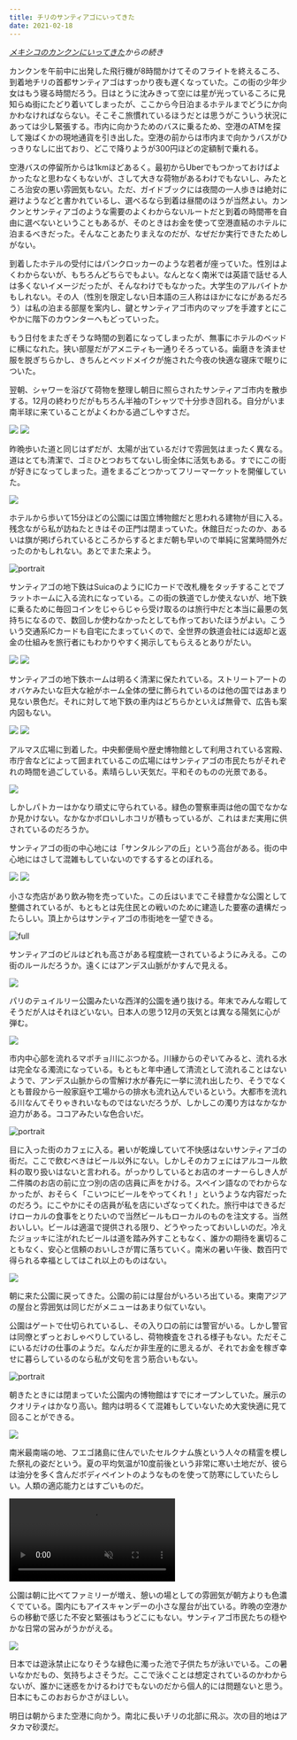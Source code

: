 ```yaml
---
title: チリのサンティアゴにいってきた
date: 2021-02-18
---
```


*[メキシコのカンクンにいってきた](/post/1595158202)からの続き*

カンクンを午前中に出発した飛行機が8時間かけてそのフライトを終えるころ、到着地チリの首都サンティアゴはすっかり夜も遅くなっていた。この街の少年少女はもう寝る時間だろう。日はとうに沈みきって空には星が光っているころに見知らぬ街にたどり着いてしまったが、ここから今日泊まるホテルまでどうにか向かわなければならない。そこそこ旅慣れているほうだとは思うがこういう状況にあっては少し緊張する。市内に向かうためのバスに乗るため、空港のATMを探して幾ばくかの現地通貨を引き出した。空港の前からは市内まで向かうバスがひっきりなしに出ており、どこで降りようが300円ほどの定額制で乗れる。

空港バスの停留所からは1kmほどあるく。最初からUberでもつかっておけばよかったなと思わなくもないが、さして大きな荷物があるわけでもないし、みたところ治安の悪い雰囲気もない。ただ、ガイドブックには夜間の一人歩きは絶対に避けようなどと書かれているし、選べるなら到着は昼間のほうが当然よい。カンクンとサンティアゴのような需要のよくわからないルートだと到着の時間帯を自由に選べないということもあるが、そのときはお金を使って空港直結のホテルに泊まるべきだった。そんなことあたりまえなのだが、なぜだか実行できたためしがない。

到着したホテルの受付にはパンクロッカーのような若者が座っていた。性別はよくわからないが、もちろんどちらでもよい。なんとなく南米では英語で話せる人は多くないイメージだったが、そんなわけでもなかった。大学生のアルバイトかもしれない。その人（性別を限定しない日本語の三人称はほかになにがあるだろう）は私の泊まる部屋を案内し、鍵とサンティアゴ市内のマップを手渡すとにこやかに階下のカウンターへもどっていった。

もう日付をまたぎそうな時間の到着になってしまったが、無事にホテルのベッドに横になれた。狭い部屋だがアメニティも一通りそろっている。歯磨きを済ませ服を脱ぎちらかし、きちんとベッドメイクが施された今夜の快適な寝床で眠りについた。

翌朝、シャワーを浴びて荷物を整理し朝日に照らされたサンティアゴ市内を散歩する。12月の終わりだがもちろん半袖のTシャツで十分歩き回れる。自分がいま南半球に来ていることがよくわかる過ごしやすさだ。

![](https://photos.smugmug.com/photos/i-HWNvWfR/0/4f3836b0/X4/i-HWNvWfR-X4.jpg)
![](https://photos.smugmug.com/photos/i-hbJdBs4/0/b6ce809a/X4/i-hbJdBs4-X4.jpg)

昨晩歩いた道と同じはずだが、太陽が出ているだけで雰囲気はまったく異なる。道はとても清潔で、ゴミひとつおちてないし街全体に活気もある。すでにこの街が好きになってしまった。道をまるごとつかってフリーマーケットを開催していた。

![](https://photos.smugmug.com/photos/i-DKpCZ82/0/459156c9/X4/i-DKpCZ82-X4.jpg)

ホテルから歩いて15分ほどの公園には国立博物館だと思われる建物が目に入る。残念ながら私が訪ねたときはその正門は閉まっていた。休館日だったのか、あるいは旗が掲げられているところからするとまだ朝も早いので単純に営業時間外だったのかもしれない。あとでまた来よう。

![portrait](https://photos.smugmug.com/photos/i-Wbpr2G7/0/f75865b2/X4/i-Wbpr2G7-X4.jpg)

サンティアゴの地下鉄はSuicaのようにICカードで改札機をタッチすることでプラットホームに入る流れになっている。この街の鉄道でしか使えないが、地下鉄に乗るために毎回コインをじゃらじゃら受け取るのは旅行中だと本当に最悪の気持ちになるので、数回しか使わなかったとしても作っておいたほうがよい。こういう交通系ICカードも自宅にたまっていくので、全世界の鉄道会社には返却と返金の仕組みを旅行者にもわかりやすく掲示してもらえるとありがたい。

![](https://photos.smugmug.com/photos/i-J7CjWPg/0/23412fbe/X4/i-J7CjWPg-X4.jpg)
![](https://photos.smugmug.com/photos/i-jpNdv6B/0/616f462b/X4/i-jpNdv6B-X4.jpg)

サンティアゴの地下鉄ホームは明るく清潔に保たれている。ストリートアートのオバケみたいな巨大な絵がホーム全体の壁に飾られているのは他の国ではあまり見ない景色だ。それに対して地下鉄の車内はどちらかといえば無骨で、広告も案内図もない。

![](https://photos.smugmug.com/photos/i-WfLCxb9/0/1c19e94c/X4/i-WfLCxb9-X4.jpg)
![](https://photos.smugmug.com/photos/i-z26Jt78/0/2eeccbf1/X4/i-z26Jt78-X4.jpg)

アルマス広場に到着した。中央郵便局や歴史博物館として利用されている宮殿、市庁舎などによって囲まれているこの広場にはサンティアゴの市民たちがそれぞれの時間を過ごしている。素晴らしい天気だ。平和そのものの光景である。

![](https://photos.smugmug.com/photos/i-qSkJ7Vt/0/b78042c9/X4/i-qSkJ7Vt-X4.jpg)

しかしパトカーはかなり頑丈に守られている。緑色の警察車両は他の国でなかなか見かけない。なかなかボロいしホコリが積もっているが、これはまだ実用に供されているのだろうか。

サンティアゴの街の中心地には「サンタルシアの丘」という高台がある。街の中心地にはさして混雑もしていないのでするするとのぼれる。

![](https://photos.smugmug.com/photos/i-r5DT7D9/0/f6dfd4e7/X4/i-r5DT7D9-X4.jpg)
![](https://photos.smugmug.com/photos/i-vz2PpM8/0/92dc223e/X4/i-vz2PpM8-X4.jpg)

小さな売店があり飲み物を売っていた。この丘はいまでこそ緑豊かな公園として整備されているが、もともとは先住民との戦いのために建造した要塞の遺構だったらしい。頂上からはサンティアゴの市街地を一望できる。

![full](https://photos.smugmug.com/photos/i-PzTDcfj/0/8d227a74/X4/i-PzTDcfj-X4.jpg)

サンティアゴのビルはどれも高さがある程度統一されているようにみえる。この街のルールだろうか。遠くにはアンデス山脈がかすんで見える。

![](https://photos.smugmug.com/photos/i-Kfb3nfK/0/17c72fe2/X4/i-Kfb3nfK-X4.jpg)

パリのテュイルリー公園みたいな西洋的公園を通り抜ける。年末でみんな暇してそうだが人はそれほどいない。日本人の思う12月の天気とは異なる陽気に心が弾む。

![](https://photos.smugmug.com/photos/i-Gnf6mjx/0/6171841e/X4/i-Gnf6mjx-X4.jpg)

市内中心部を流れるマポチョ川にぶつかる。川縁からのぞいてみると、流れる水は完全なる濁流になっている。もともと年中通して清流として流れることはないようで、アンデス山脈からの雪解け水が春先に一挙に流れ出したり、そうでなくとも普段から一般家庭や工場からの排水も流れ込んでいるという。大都市を流れる川なんてそりゃきれいなものではないだろうが、しかしこの濁り方はなかなか迫力がある。ココアみたいな色合いだ。

![portrait](https://photos.smugmug.com/photos/i-gZTnwJj/0/8a64bafa/X4/i-gZTnwJj-X4.jpg)

目に入った街のカフェに入る。暑いが乾燥していて不快感はないサンティアゴの街だ。ここで飲むべきはビール以外にない。しかしそのカフェにはアルコール飲料の取り扱いはないと言われる。がっかりしているとお店のオーナーらしき人が二件隣のお店の前に立つ別の店の店員に声をかける。スペイン語なのでわからなかったが、おそらく「こいつにビールをやってくれ！」というような内容だったのだろう。にこやかにその店員が私を店にいざなってくれた。旅行中はできるだけローカルの食事をとりたいので当然ビールもローカルのものを注文する。当然おいしい。ビールは適温で提供される限り、どうやったっておいしいのだ。冷えたジョッキに注がれたビールは道を踏み外すこともなく、誰かの期待を裏切ることもなく、安心と信頼のおいしさが胃に落ちていく。南米の暑い午後、数百円で得られる幸福としてはこれ以上のものはない。

![](https://photos.smugmug.com/photos/i-93SHQBG/0/5c81f0d2/X4/i-93SHQBG-X4.jpg)

朝に来た公園に戻ってきた。公園の前には屋台がいろいろ出ている。東南アジアの屋台と雰囲気は同じだがメニューはあまり似ていない。

公園はゲートで仕切られているし、その入り口の前には警官がいる。しかし警官は同僚とずっとおしゃべりしているし、荷物検査をされる様子もない。ただそこにいるだけの仕事のようだ。なんだか非生産的に思えるが、それでお金を稼ぎ幸せに暮らしているのなら私が文句を言う筋合いもない。

![portrait](https://photos.smugmug.com/photos/i-W39359J/0/69b54a75/X4/i-W39359J-X4.jpg)

朝きたときには閉まっていた公園内の博物館はすでにオープンしていた。展示のクオリティはかなり高い。館内は明るくて混雑もしていないため大変快適に見て回ることができる。

![](https://photos.smugmug.com/photos/i-wpt9wF5/0/7d916bd4/X4/i-wpt9wF5-X4.jpg)

南米最南端の地、フエゴ諸島に住んでいたセルクナム族という人々の精霊を模した祭礼の姿だという。夏の平均気温が10度前後という非常に寒い土地だが、彼らは油分を多く含んだボディペイントのようなものを使って防寒にしていたらしい。人類の適応能力とはすごいものだ。

<video autoplay loop muted>
<source src="https://photos.smugmug.com/photos/i-ZXLRBDN/0/e1ea14e3/1280/i-ZXLRBDN-1280.mp4" type="video/mp4">
</video>

公園は朝に比べてファミリーが増え、憩いの場としての雰囲気が朝方よりも色濃くでている。園内にもアイスキャンデーの小さな屋台が出ている。昨晩の空港からの移動で感じた不安と緊張はもうどこにもない。サンティアゴ市民たちの穏やかな日常の営みがうかがえる。

![](https://photos.smugmug.com/photos/i-sFdxJHV/0/ac9042cb/X4/i-sFdxJHV-X4.jpg)

日本では遊泳禁止になりそうな緑色に濁った池で子供たちが泳いでいる。この暑いなかだもの、気持ちよさそうだ。ここで泳ぐことは想定されているのかわからないが、誰かに迷惑をかけるわけでもないのだから個人的には問題ないと思う。日本にもこのおおらかさがほしい。

明日は朝からまた空港に向かう。南北に長いチリの北部に飛ぶ。次の目的地はアタカマ砂漠だ。

